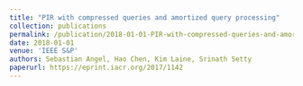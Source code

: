 ```yaml
---
title: "PIR with compressed queries and amortized query processing"
collection: publications
permalink: /publication/2018-01-01-PIR-with-compressed-queries-and-amortized-query-processing
date: 2018-01-01
venue: 'IEEE S&P'
authors: Sebastian Angel, Hao Chen, Kim Laine, Srinath Setty
paperurl: https://eprint.iacr.org/2017/1142
---
```

